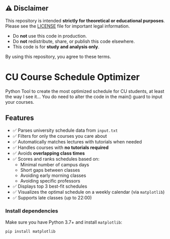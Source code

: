 ## ⚠️ Disclaimer

This repository is intended **strictly for theoretical or educational purposes**. Please see the [LICENSE](./LICENSE) file for important legal information.

- Do **not** use this code in production.
- Do **not** redistribute, share, or publish this code elsewhere.
- This code is for **study and analysis only**.

By using this repository, you agree to these terms.


# CU Course Schedule Optimizer

Python Tool to create the most optimized schedule for CU students, at least the way I see it...
You do need to alter the code in the main() guard to input your courses.

## Features

- ✅ Parses university schedule data from `input.txt`
- ✅ Filters for only the courses you care about
- ✅ Automatically matches lectures with tutorials when needed
- ✅ Handles courses with **no tutorials required**
- ✅ Avoids **overlapping class times**
- ✅ Scores and ranks schedules based on:
  - Minimal number of campus days
  - Short gaps between classes
  - Avoiding early morning classes
  - Avoiding specific professors
- ✅ Displays top 3 best-fit schedules
- ✅ Visualizes the optimal schedule on a weekly calendar (via `matplotlib`)
- ✅ Supports late classes (up to 22:00)

### Install dependencies

Make sure you have Python 3.7+ and install `matplotlib`:

```bash
pip install matplotlib
```